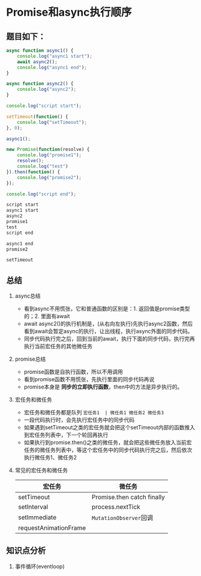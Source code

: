 # Promise和async执行顺序

## 题目如下：

```javascript
async function async1() {
    console.log("async1 start");
    await async2();
    console.log("async1 end");
}

async function async2() {
    console.log("async2");
}

console.log("script start");

setTimeout(function() {
    console.log("setTimeout");
}, 0);

async1();

new Promise(function(resolve) {
    console.log("promise1");
    resolve();
    console.log("test")
}).then(function() {
    console.log("promise2");
});

console.log("script end");

script start
async1 start
async2
promise1
test
script end

async1 end
promise2

setTimeout
```

## 总结

1. async总结

   * 看到async不用慌张，它和普通函数的区别是：1. 返回值是promise类型的；2. 里面有await
   * await async2()的执行机制是，(从右向左执行)先执行async2函数，然后看到await会暂定async的执行，让出线程，执行async外面的同步代码。
   * 同步代码执行完之后，回到当前的await，执行下面的同步代码，执行完再执行当前宏任务的其他微任务

2. promise总结

   * promise函数是自执行函数，所以不用调用
   * 看到promise函数不用慌张，先执行里面的同步代码再说
   * promise本身是 **同步的立即执行函数**，then中的方法是异步执行的。

3. 宏任务和微任务

   * 宏任务和微任务都是队列 `宏任务1  | 微任务1 微任务2 微任务3`
   * 一段代码执行时，会先执行宏任务中的同步代码
   * 如果遇到setTimeout之类的宏任务就会把这个setTimeout内部的函数推入到宏任务列表中，下一个轮回再执行
   * 如果执行到promise.then()之类的微任务，就会把这些微任务放入当前宏任务的微任务列表中，等这个宏任务中的同步代码执行完之后，然后依次执行微任务1、微任务2

4. 常见的宏任务和微任务

   | 宏任务                | 微任务                     |
   | --------------------- | -------------------------- |
   | setTimeout            | Promise.then catch finally |
   | setInterval           | process.nextTick           |
   | setImmediate          | `MutationObserver`回调     |
   | requestAnimationFrame |                            |

   

## 知识点分析

1. 事件循环(eventloop)